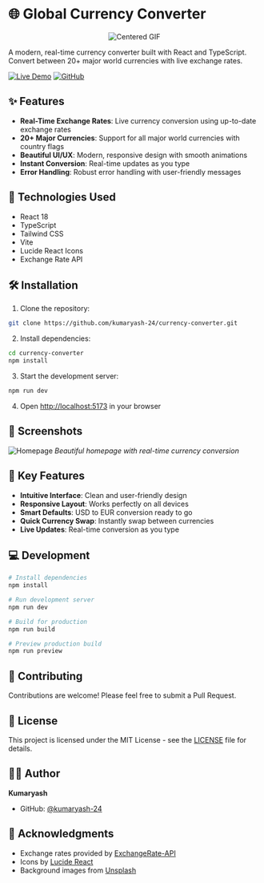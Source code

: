 # 🌐 Global Currency Converter

<p align="center">
    <img src="https://media4.giphy.com/media/v1.Y2lkPTc5MGI3NjExZmxseTJpMGRtNnhxMDF4djI0YmdwazY3dDZyZjJxczVlc21vcmJqZCZlcD12MV9pbnRlcm5hbF9naWZfYnlfaWQmY3Q9Zw/YL4eHURj4JyE15UdwA/giphy.gif" alt="Centered GIF">
</p>


    
A modern, real-time currency converter built with React and TypeScript. Convert between 20+ major world currencies  with live exchange rates.

[![Live Demo](https://img.shields.io/badge/Live%20Demo-Visit%20Site-blue?style=for-the-badge)](https://stellar-empanada-9ce859.netlify.app)
[![GitHub](https://img.shields.io/badge/GitHub-Repository-black?style=for-the-badge&logo=github)](https://github.com/kumaryash-24)

## ✨ Features

- **Real-Time Exchange Rates**: Live currency conversion using up-to-date exchange rates
- **20+ Major Currencies**: Support for all major world currencies with country flags
- **Beautiful UI/UX**: Modern, responsive design with smooth animations
- **Instant Conversion**: Real-time updates as you type
- **Error Handling**: Robust error handling with user-friendly messages

## 🚀 Technologies Used

- React 18
- TypeScript
- Tailwind CSS
- Vite
- Lucide React Icons
- Exchange Rate API

## 🛠️ Installation

1. Clone the repository:
```bash
git clone https://github.com/kumaryash-24/currency-converter.git
```

2. Install dependencies:
```bash
cd currency-converter
npm install
```

3. Start the development server:
```bash
npm run dev
```

4. Open [http://localhost:5173](http://localhost:5173) in your browser

## 📸 Screenshots

![Homepage](https://images.unsplash.com/photo-1567427017947-545c5f8d16ad?auto=format&fit=crop&q=80&w=2940)
*Beautiful homepage with real-time currency conversion*

## 🌟 Key Features

- **Intuitive Interface**: Clean and user-friendly design
- **Responsive Layout**: Works perfectly on all devices
- **Smart Defaults**: USD to EUR conversion ready to go
- **Quick Currency Swap**: Instantly swap between currencies
- **Live Updates**: Real-time conversion as you type

## 💻 Development

```bash
# Install dependencies
npm install

# Run development server
npm run dev

# Build for production
npm run build

# Preview production build
npm run preview
```

## 🤝 Contributing

Contributions are welcome! Please feel free to submit a Pull Request.

## 📝 License

This project is licensed under the MIT License - see the [LICENSE](LICENSE) file for details.

## 👨‍💻 Author

**Kumaryash**
- GitHub: [@kumaryash-24](https://github.com/kumaryash-24)

## 🙏 Acknowledgments

- Exchange rates provided by [ExchangeRate-API](https://www.exchangerate-api.com/)
- Icons by [Lucide React](https://lucide.dev)
- Background images from [Unsplash](https://unsplash.com)
